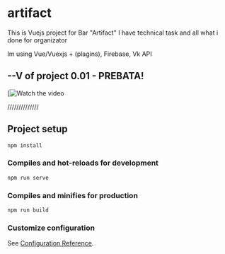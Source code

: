 # artifact
This is Vuejs project for Bar "Artifact"
I have technical task and all what i done for organizator

Im using Vue/Vuexjs + (plagins), Firebase, Vk API


## --V of project 0.01 - PREBATA!

[![Watch the video](https://youtu.be/lsxg-w-iaUc)



//////////////
## Project setup
```
npm install
```

### Compiles and hot-reloads for development
```
npm run serve
```

### Compiles and minifies for production
```
npm run build
```

### Customize configuration
See [Configuration Reference](https://cli.vuejs.org/config/).
